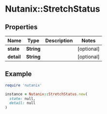 # Nutanix::StretchStatus

## Properties

| Name | Type | Description | Notes |
| ---- | ---- | ----------- | ----- |
| **state** | **String** |  | [optional] |
| **detail** | **String** |  | [optional] |

## Example

```ruby
require 'nutanix'

instance = Nutanix::StretchStatus.new(
  state: null,
  detail: null
)
```

